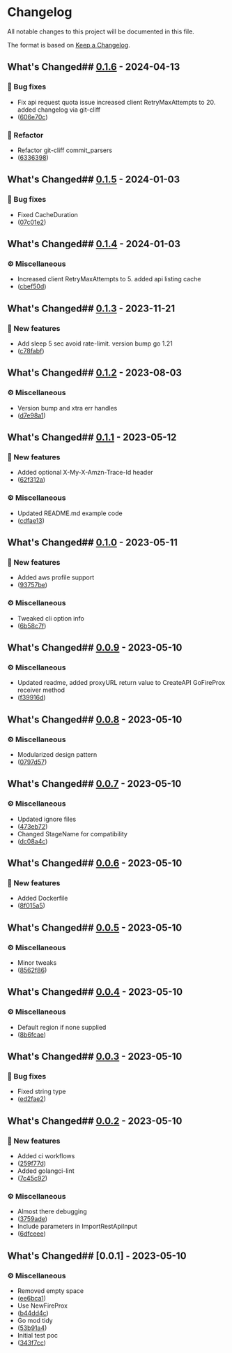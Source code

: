 # Changelog

All notable changes to this project will be documented in this file.

The format is based on [Keep a Changelog](https://keepachangelog.com/en/1.0.0/).

## What's Changed## [0.1.6](https://github.com/mr-pmillz/gofireprox/compare/v0.1.5..v0.1.6) - 2024-04-13

### :bug: Bug fixes

- Fix api request quota issue increased client RetryMaxAttempts to 20. added changelog via git-cliff
 - ([606e70c](https://github.com/mr-pmillz/gofireprox/commit/606e70c9ccaef1ae3facddfe7e60e4429116a276))

### 🚜 Refactor

- Refactor git-cliff commit_parsers
 - ([6336398](https://github.com/mr-pmillz/gofireprox/commit/63363984858121df08c55af33ab2776af4488557))

## What's Changed## [0.1.5](https://github.com/mr-pmillz/gofireprox/compare/v0.1.4..v0.1.5) - 2024-01-03

### :bug: Bug fixes

- Fixed CacheDuration
 - ([07c01e2](https://github.com/mr-pmillz/gofireprox/commit/07c01e2136b1612aecf425732920b73f6b5a6139))

## What's Changed## [0.1.4](https://github.com/mr-pmillz/gofireprox/compare/v0.1.3..v0.1.4) - 2024-01-03

### :gear: Miscellaneous

- Increased client RetryMaxAttempts to 5. added api listing cache
 - ([cbef50d](https://github.com/mr-pmillz/gofireprox/commit/cbef50d75af9c292eb4c9ba32e1e7a7d71e3a752))

## What's Changed## [0.1.3](https://github.com/mr-pmillz/gofireprox/compare/v0.1.2..v0.1.3) - 2023-11-21

### :rocket: New features

- Add sleep 5 sec avoid rate-limit. version bump go 1.21
 - ([c78fabf](https://github.com/mr-pmillz/gofireprox/commit/c78fabfa0837fae50ff6f19ba3b3d9f1047bf239))

## What's Changed## [0.1.2](https://github.com/mr-pmillz/gofireprox/compare/v0.1.1..v0.1.2) - 2023-08-03

### :gear: Miscellaneous

- Version bump and xtra err handles
 - ([d7e98a1](https://github.com/mr-pmillz/gofireprox/commit/d7e98a1e7165ada4d9125e0457dece69125d3a3c))

## What's Changed## [0.1.1](https://github.com/mr-pmillz/gofireprox/compare/v0.1.0..v0.1.1) - 2023-05-12

### :rocket: New features

- Added optional X-My-X-Amzn-Trace-Id header
 - ([62f312a](https://github.com/mr-pmillz/gofireprox/commit/62f312a5a507260b9d3794923aceed852a3c5758))

### :gear: Miscellaneous

- Updated README.md example code
 - ([cdfae13](https://github.com/mr-pmillz/gofireprox/commit/cdfae1331658519e447fc4b59d34ae63e1df4f5d))

## What's Changed## [0.1.0](https://github.com/mr-pmillz/gofireprox/compare/v0.0.9..v0.1.0) - 2023-05-11

### :rocket: New features

- Added aws profile support
 - ([93757be](https://github.com/mr-pmillz/gofireprox/commit/93757bed0dd7df4c4ea2116d3767a2286fad21f8))

### :gear: Miscellaneous

- Tweaked cli option info
 - ([6b58c7f](https://github.com/mr-pmillz/gofireprox/commit/6b58c7f98b22e064ec5c941b16b2efc75e5deb05))

## What's Changed## [0.0.9](https://github.com/mr-pmillz/gofireprox/compare/v0.0.8..v0.0.9) - 2023-05-10

### :gear: Miscellaneous

- Updated readme, added proxyURL return value to CreateAPI GoFireProx receiver method
 - ([f39916d](https://github.com/mr-pmillz/gofireprox/commit/f39916dfdfee36958a0751d3d5288543e220839a))

## What's Changed## [0.0.8](https://github.com/mr-pmillz/gofireprox/compare/v0.0.7..v0.0.8) - 2023-05-10

### :gear: Miscellaneous

- Modularized design pattern
 - ([0797d57](https://github.com/mr-pmillz/gofireprox/commit/0797d57832a48f8ee4030ef08f3adb914e3a0961))

## What's Changed## [0.0.7](https://github.com/mr-pmillz/gofireprox/compare/v0.0.6..v0.0.7) - 2023-05-10

### :gear: Miscellaneous

- Updated ignore files
 - ([473eb72](https://github.com/mr-pmillz/gofireprox/commit/473eb72fd64aa2644a98eee4eb1e3dc4a521ef53))
- Changed StageName for compatibility
 - ([dc08a4c](https://github.com/mr-pmillz/gofireprox/commit/dc08a4cbd24fd707e35f79685f8787482385081d))

## What's Changed## [0.0.6](https://github.com/mr-pmillz/gofireprox/compare/v0.0.5..v0.0.6) - 2023-05-10

### :rocket: New features

- Added Dockerfile
 - ([8f015a5](https://github.com/mr-pmillz/gofireprox/commit/8f015a5d1e97914fba3bcc35aca3b5ec2c90efc4))

## What's Changed## [0.0.5](https://github.com/mr-pmillz/gofireprox/compare/v0.0.4..v0.0.5) - 2023-05-10

### :gear: Miscellaneous

- Minor tweaks
 - ([8562f86](https://github.com/mr-pmillz/gofireprox/commit/8562f862bcefffc1315652827510f05aadd7f08c))

## What's Changed## [0.0.4](https://github.com/mr-pmillz/gofireprox/compare/v0.0.3..v0.0.4) - 2023-05-10

### :gear: Miscellaneous

- Default region if none supplied
 - ([8b6fcae](https://github.com/mr-pmillz/gofireprox/commit/8b6fcaebb1144f759b62a8dafae92164c4575cff))

## What's Changed## [0.0.3](https://github.com/mr-pmillz/gofireprox/compare/v0.0.2..v0.0.3) - 2023-05-10

### :bug: Bug fixes

- Fixed string type
 - ([ed2fae2](https://github.com/mr-pmillz/gofireprox/commit/ed2fae21db57b1fb2f892b0411c6f22ebe420d43))

## What's Changed## [0.0.2](https://github.com/mr-pmillz/gofireprox/compare/v0.0.1..v0.0.2) - 2023-05-10

### :rocket: New features

- Added ci workflows
 - ([259f77d](https://github.com/mr-pmillz/gofireprox/commit/259f77d41fbfa09ec0eede1f8dacf0f83eeed2a9))
- Added golangci-lint
 - ([7c45c92](https://github.com/mr-pmillz/gofireprox/commit/7c45c92b4218e6d8f46ef4d6b169f0310e171366))

### :gear: Miscellaneous

- Almost there debugging
 - ([3759ade](https://github.com/mr-pmillz/gofireprox/commit/3759ade93276779caeef3feb4009b30ba7cbf366))
- Include parameters in ImportRestApiInput
 - ([6dfceee](https://github.com/mr-pmillz/gofireprox/commit/6dfceee6494247678ceb4acbebe996c79dc435e8))

## What's Changed## [0.0.1] - 2023-05-10

### :gear: Miscellaneous

- Removed empty space
 - ([ee6bca1](https://github.com/mr-pmillz/gofireprox/commit/ee6bca17c802db0c0cdaf792863febe332f181d6))
- Use NewFireProx
 - ([b44dd4c](https://github.com/mr-pmillz/gofireprox/commit/b44dd4c181bd672fe197022ffe0aa58c591c2c0f))
- Go mod tidy
 - ([53b91a4](https://github.com/mr-pmillz/gofireprox/commit/53b91a499e12bcd1ab988ac04f5b2324d31f3075))
- Initial test poc
 - ([343f7cc](https://github.com/mr-pmillz/gofireprox/commit/343f7cce69880598676858cc926a1abaa988d051))

<!-- generated by git-cliff -->

